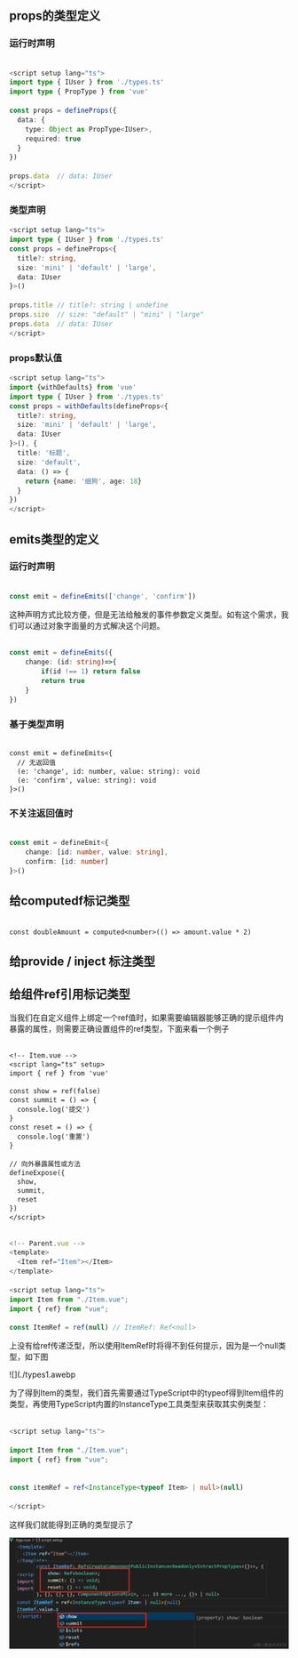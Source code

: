 ## props的类型定义

### 运行时声明

```ts

<script setup lang="ts">
import type { IUser } from './types.ts'
import type { PropType } from 'vue'

const props = defineProps({
  data: {
    type: Object as PropType<IUser>,
    required: true
  }
})

props.data  // data: IUser
</script>


```

### 类型声明

```ts
<script setup lang="ts">
import type { IUser } from './types.ts'
const props = defineProps<{
  title?: string,
  size: 'mini' | 'default' | 'large',
  data: IUser
}>()

props.title // title?: string | undefine
props.size  // size: "default" | "mini" | "large"
props.data  // data: IUser
</script>

```

### props默认值

```ts
<script setup lang="ts">
import {withDefaults} from 'vue'
import type { IUser } from './types.ts'
const props = withDefaults(defineProps<{
  title?: string,
  size: 'mini' | 'default' | 'large',
  data: IUser
}>(), {
  title: '标题',
  size: 'default',
  data: () => {
    return {name: '细狗', age: 18}
  }
})
</script>

```


## emits类型的定义


### 运行时声明

```ts

const emit = defineEmits(['change', 'confirm'])

```


这种声明方式比较方便，但是无法给触发的事件参数定义类型。如有这个需求，我们可以通过对象字面量的方式解决这个问题。


```ts

const emit = defineEmits({
    change: (id: string)=>{
        if(id !== 1) return false
        return true
    }
})

```


### 基于类型声明


```TS

const emit = defineEmits<{
  // 无返回值
  (e: 'change', id: number, value: string): void
  (e: 'confirm', value: string): void
}>()

```


### 不关注返回值时

```ts

const emit = defineEmit<{
    change: [id: number, value: string],
    confirm: [id: number]
}>()

```

## 给computedf标记类型

```TS

const doubleAmount = computed<number>(() => amount.value * 2)

```


## 给provide / inject 标注类型


## 给组件ref引用标记类型

当我们在自定义组件上绑定一个ref值时，如果需要编辑器能够正确的提示组件内暴露的属性，则需要正确设置组件的ref类型，下面来看一个例子

```TS

<!-- Item.vue -->
<script lang="ts" setup>
import { ref } from 'vue'

const show = ref(false)
const summit = () => {
  console.log('提交')
}
const reset = () => {
  console.log('重置')
}

// 向外暴露属性或方法
defineExpose({
  show,
  summit,
  reset
})
</script>

```


```ts

<!-- Parent.vue -->
<template>
  <Item ref="Item"></Item>
</template>

<script setup lang="ts">
import Item from "./Item.vue";
import { ref} from "vue";

const ItemRef = ref(null) // ItemRef: Ref<null>

```

上没有给ref传递泛型，所以使用ItemRef时将得不到任何提示，因为是一个null类型，如下图

![](./types1.awebp


为了得到Item的类型，我们首先需要通过TypeScript中的typeof得到Item组件的类型，再使用TypeScript内置的InstanceType工具类型来获取其实例类型：


```ts

<script setup lang="ts">

import Item from "./Item.vue";
import { ref} from "vue";


const itemRef = ref<InstanceType<typeof Item> | null>(null)

</script>

```

这样我们就能得到正确的类型提示了

![](./types2.awebp)